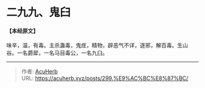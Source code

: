 # 二九九、鬼臼


#### 【本经原文】
味辛，温，有毒。主杀蛊毒，鬼疰，精物，辟恶气不详，逐邪，解百毒。生山
谷。一名爵犀，一名马目毒公，一名九臼。

---

> 作者: [AcuHerb](https://acuherb.xyz)  
> URL: https://acuherb.xyz/posts/299.%E9%AC%BC%E8%87%BC/  

